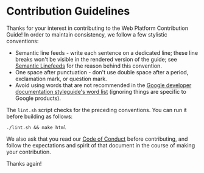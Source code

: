 # Contribution Guidelines

Thanks for your interest in contributing to the Web Platform Contribution
Guide! In order to maintain consistency, we follow a few stylistic conventions:

- Semantic line feeds - write each sentence on a dedicated line; these line
  breaks won't be visible in the rendered version of the guide; see [Semantic
  Linefeeds](https://rhodesmill.org/brandon/2012/one-sentence-per-line/) for
  the reason behind this convention.
- One space after punctuation - don't use double space after a period,
  exclamation mark, or question mark.
- Avoid using words that are not recommended in the
  [Google developer documentation styleguide's word list](https://developers.google.com/style/word-list)
  (ignoring things are specific to Google products).

The `lint.sh` script checks for the preceding conventions. You can run it before
building as follows:

    ./lint.sh && make html

We also ask that you read our [Code of Conduct](CODE_OF_CONDUCT) before
contributing, and follow the expectations and spirit of that document in the
course of making your contribution.

Thanks again!
